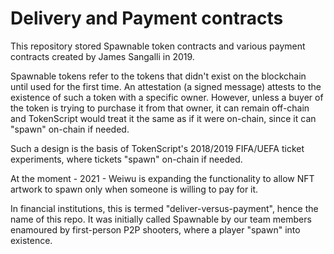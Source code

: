 # Delivery and Payment contracts

This repository stored Spawnable token contracts and various payment contracts created by James Sangalli in 2019.

Spawnable tokens refer to the tokens that didn't exist on the blockchain until used for the first time. An attestation (a signed message) attests to the existence of such a token with a specific owner. However, unless a buyer of the token is trying to purchase it from that owner, it can remain off-chain and TokenScript would treat it the same as if it were on-chain, since it can "spawn" on-chain if needed.

Such a design is the basis of TokenScript's 2018/2019 FIFA/UEFA ticket experiments, where tickets "spawn" on-chain if needed.

At the moment - 2021 - Weiwu is expanding the functionality to allow NFT artwork to spawn only when someone is willing to pay for it.

In financial institutions, this is termed "deliver-versus-payment", hence the name of this repo. It was initially called Spawnable by our team members enamoured by first-person P2P shooters, where a player "spawn" into existence.
